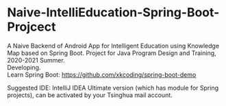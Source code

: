# Naive-IntelliEducation-Spring-Boot-Projcect
A Naive Backend of Android App for Intelligent Education using Knowledge Map based on Spring Boot. Project for Java Program Design and Training, 2020-2021 Summer.  
Developing.  
Learn Spring Boot: https://github.com/xkcoding/spring-boot-demo  
  
Suggested IDE: IntelliJ IDEA Ultimate version (which has module for Spring projects), can be activated by your Tsinghua mail account.
